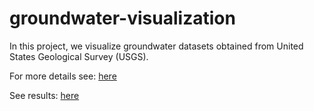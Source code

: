 # groundwater-visualization

In this project, we visualize groundwater datasets obtained from United States Geological Survey (USGS). 

For more details see: [here](http://nbviewer.jupyter.org/github/moslehi/groundwater-visualization/blob/master/notebook/depletion-rates-visualization.ipynb)

See results: [here](https://cdn.rawgit.com/moslehi/groundwater-visualization/master/output-depletion.html) 
